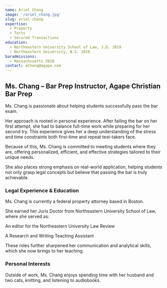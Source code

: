 ```yaml
---
name: Ariel Chang
image: '/ariel_chang.jpg'
slug: ariel-chang
expertise:
  - Property
  - Torts
  - Secured Transactions
education:
  - Northeastern University School of Law, J.D. 2019
  - Northeastern University, B.S. 2016
baradmissions:
  - Massachusetts 2020
contact: aChang@agape.com
---
```


## Ms. Chang – Bar Prep Instructor, Agape Christian Bar Prep

Ms. Chang is passionate about helping students successfully pass the bar exam.

Her approach is rooted in personal experience. After failing the bar on her first attempt, she had to balance full-time work while preparing for her second try. This experience gives her a deep understanding of the stress and time constraints both first-time and repeat test-takers face.

Because of this, Ms. Chang is committed to meeting students where they are, offering personalized, efficient, and effective strategies tailored to their unique needs.

She also places strong emphasis on real-world application, helping students not only grasp legal concepts but believe that passing the bar is truly achievable.

### Legal Experience & Education

Ms. Chang is currently a federal property attorney based in Boston.

She earned her Juris Doctor from Northeastern University School of Law, where she served as:

An editor for the Northeastern University Law Review

A Research and Writing Teaching Assistant

These roles further sharpened her communication and analytical skills, which she now brings to her teaching.

### Personal Interests

Outside of work, Ms. Chang enjoys spending time with her husband and two cats, knitting, and listening to audiobooks.
